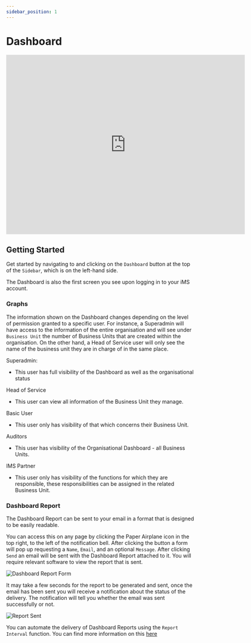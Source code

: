 ```yaml
---
sidebar_position: 1
---
```


# Dashboard

<iframe width="640" height="480" src="https://www.youtube.com/embed/9nhEHg23Fqk" title="Graphs and Reports" alt="01-01 - Dashboard (Video)" frameborder="0" allow="accelerometer; clipboard-write; encrypted-media; gyroscope; picture-in-picture; fullscreen" allowfullscreen></iframe>

## Getting Started

Get started by navigating to and clicking on the `Dashboard` button at the top of the `Sidebar`, which is on the left-hand side.

The Dashboard is also the first screen you see upon logging in to your iMS account.

### Graphs

The information shown on the Dashboard changes depending on the level of permission granted to a specific user. For instance, a Superadmin will have access to the information of the entire organisation and will see under `Business Unit` the number of Business Units that are created within the organisation. On the other hand, a Head of Service user will only see the name of the business unit they are in charge of in the same place.

Superadmin:

+ This user has full visibility of the Dashboard as well as the organisational status

Head of Service 

+ This user can view all information of the Business Unit they manage.

Basic User

+ This user only has visibility of that which concerns their Business Unit.

Auditors

+ This user has visibility of the Organisational Dashboard - all Business Units.

IMS Partner

+ This user only has visibility of the functions for which they are responsible, these responsibilities can be assigned in the related Business Unit.

### Dashboard Report

The Dashboard Report can be sent to your email in a format that is designed to be easily readable.

You can access this on any page by clicking the Paper Airplane icon in the top right, to the left of the notification bell. After clicking the button a form will pop up requesting a `Name`, `Email`, and an optional `Message`. After clicking `Send` an email will be sent with the Dashboard Report attached to it. You will require relevant software to view the report that is sent.

<img src="/img/DocImg/General Information/Dashboard/Dashboard_Report_Form.png" alt="Dashboard Report Form" class="center" />

It may take a few seconds for the report to be generated and sent, once the email has been sent you will receive a notification about the status of the delivery. The notification will tell you whether the email was sent successfully or not.

<img src="/img/DocImg/General Information/Dashboard/Report_Sent.png" alt="Report Sent" class="center" />

You can automate the delivery of Dashboard Reports using the `Report Interval` function. You can find more information on this [here][Report Interval]

[Report Interval]: ./Our%20IMS/system_defaults#report-intervals